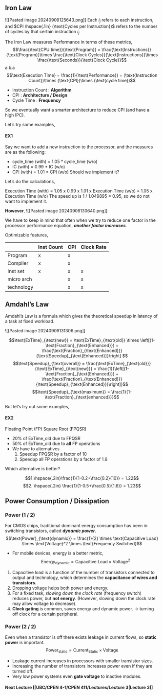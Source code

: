## Iron Law
![[Pasted image 20240909125643.png]]
Each $i_j$ refers to each instruction, and $CPI \hspace{.1in} (\text{Cycles per Instruction})$ refers to the number of cycles by that certain instruction $i_j$.

The Iron Law measures Performance in terms of these metrics,
$$\frac{\text{CPU time}}{\text{Program}} = \frac{\text{Instructions}}{\text{Program}}\times \frac{\text{Clock Cycles}}{\text{Instructions}}\times \frac{\text{Seconds}}{\text{Clock Cycle}}$$
a.k.a
$$\text{Execution Time} = \frac{1}{\text{Performance}} = (\text{Instruction Count})\times (\text{CPI})\times (\text{cycle time})$$

- Instruction Count : **Algorithm**
- CPI : **Architecture / Design**
- Cycle Time : **Frequency**

So we eventually want a smarter architecture to reduce CPI (and have a high IPC).

Let’s try some examples,

#### EX1
Say we want to add a new instruction to the processor, and the measures are as the following:
- cycle_time (with) = 1.05 * cycle_time (w/o)
- IC (with) = 0.99 * IC (w/o)
- CPI (with) = 1.01 * CPI (w/o)
Should we implement it?

Let’s do the calculations,

Execution Time (with) = 1.05 x 0.99 x 1.01 x Execution Time (w/o) = 1.05 x Execution Time (w/o)
The speed up is 1 / 1.049895 = 0.95, so we do not want to implement it.



**However**,
![[Pasted image 20240909130640.png]]

We have to keep in mind that often when we try to reduce one factor in the processor performance equation, ***another factor increases***.

Optimizable features,

|            | Inst Count | CPI | Clock Rate |
| ---------- | ---------- | --- | ---------- |
| Program    | x          | x   |            |
| Compiler   | x          | x   |            |
| Inst set   | x          | x   | x          |
| micro arch |            | x   | x          |
| technology |            | x   | x          |

## Amdahl’s Law
Amdahl’s Law is a formula which gives the theoretical speedup in latency of a task at fixed workload.

![[Pasted image 20240909131306.png]]

$$\text{ExTime}_{\text{new}} = \text{ExTime}_{\text{old}} \times \left[(1-\text{Fraction}_{\text{Enhanced}}) + \frac{\text{Fraction}_{\text{Enhanced}}}{\text{Speedup}_{\text{Enhanced}}}\right] $$
$$\text{Speedup}_{\text{overall}} = \frac{\text{ExTime}_{\text{old}}}{\text{ExTime}_{\text{new}}} = \frac{1}{\left[(1-\text{Fraction}_{\text{Enhanced}}) + \frac{\text{Fraction}_{\text{Enhanced}}}{\text{Speedup}_{\text{Enhanced}}}\right]}$$
$$\text{Speedup}_{\text{maximum}} = \frac{1}{1-\text{Fraction}_{\text{enhanced}}}$$

But let’s try out some examples,

#### EX2
Floating Point (FP) Square Root (FPQSR)
- 20% of ExTime_old due to FPQSR
- 50% of ExTime_old due to **all** FP operations
- We have to alternatives
	1. Speedup FPQSR by a factor of 10
	2. Speedup all FP operations by a factor of 1.6

Which alternative is better?

$$1.\hspace{.2in}\frac{1}{1-0.2+\frac{0.2}{10}} = 1.22$$
$$2. \hspace{.2in} \frac{1}{1-0.5+\frac{0.5}{1.6}} = 1.23$$
## Power Consumption / Dissipation

### Power (1 / 2)
For CMOS chips, traditional dominant energy consumption has been in switching transistors, called ***dynamic power***.
$$\text{Power}_{\text{dynamic}} = \frac{1}{2} \times \text{Capacitive Load} \times \text{Voltage}^2 \times \text{Frequency Switched}$$
- For mobile devices, energy is a better metric,
$$\text{Energy}_{\text{dynamic}} = \text{Capacitive Load} \times \text{Voltage}^2$$
1. Capacitive load is a function of the number of transistors connected to output and technology, which determines the **capacitance of wires and transistors.**
2. Dropping voltage helps both power and energy.
3. For a fixed task, *slowing down the clock rate* (frequency switch) reduces power, but **not energy**. (However, slowing down the clock rate may allow voltage to decrease).
4. **Clock gating** is common, saves energy and dynamic power. 
	→ turning off clock for a certain peripheral.

### Power (2 / 2)
Even when a transistor is off there exists leakage in current flows, so **static power** is important.
$$\text{Power}_{\text{static}} = \text{Current}_{\text{Static}}\times\text{Voltage}$$
- Leakage current increases in processors with smaller transistor sizes.
- Increasing the number of transistors increases power even if they are turned off.
- Very low power systems even **gate voltage** to inactive modules.


#### Next Lecture [[UBC/CPEN 4-1/CPEN 411/Lectures/Lecture 3|Lecture 3]]

